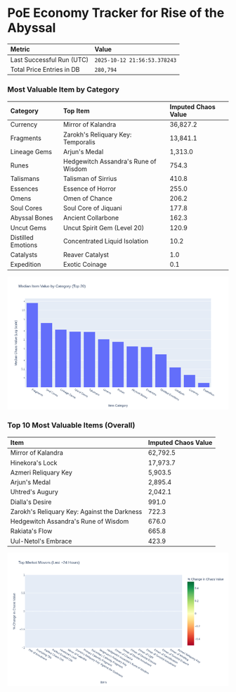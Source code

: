 # PoE Economy Tracker for Rise of the Abyssal

<!-- START_MAINTENANCE -->
| Metric | Value |
|:---|:---|
| Last Successful Run (UTC) | `2025-10-12 21:56:53.378243` |
| Total Price Entries in DB | `280,794` |

<!-- END_MAINTENANCE -->

<!-- START_DATAFRAME_DEBUG -->
<!-- END_DATAFRAME_DEBUG -->

<!-- START_CATEGORY_ANALYSIS -->
### Most Valuable Item by Category
| Category | Top Item | Imputed Chaos Value |
| :--- | :--- | :--- |
| Currency | Mirror of Kalandra | 36,827.2 |
| Fragments | Zarokh's Reliquary Key: Temporalis | 13,841.1 |
| Lineage Gems | Arjun's Medal | 1,313.0 |
| Runes | Hedgewitch Assandra's Rune of Wisdom | 754.3 |
| Talismans | Talisman of Sirrius | 410.8 |
| Essences | Essence of Horror | 255.0 |
| Omens | Omen of Chance | 206.2 |
| Soul Cores | Soul Core of Jiquani | 177.8 |
| Abyssal Bones | Ancient Collarbone | 162.3 |
| Uncut Gems | Uncut Spirit Gem (Level 20) | 120.9 |
| Distilled Emotions | Concentrated Liquid Isolation | 10.2 |
| Catalysts | Reaver Catalyst | 1.0 |
| Expedition | Exotic Coinage | 0.1 |


![Category Analysis Chart](charts/category_analysis.png)
<!-- END_ANALYSIS -->

<!-- START_ANALYSIS -->
### Top 10 Most Valuable Items (Overall)
| Item | Imputed Chaos Value |
| :--- | :--- |
| Mirror of Kalandra | 62,792.5 |
| Hinekora's Lock | 17,973.7 |
| Azmeri Reliquary Key | 5,903.5 |
| Arjun's Medal | 2,895.4 |
| Uhtred's Augury | 2,042.1 |
| Dialla's Desire | 991.0 |
| Zarokh's Reliquary Key: Against the Darkness | 722.3 |
| Hedgewitch Assandra's Rune of Wisdom | 676.0 |
| Rakiata's Flow | 665.8 |
| Uul-Netol's Embrace | 423.9 |


![Market Movers Chart](charts/market_movers.png)
<!-- END_ANALYSIS -->

